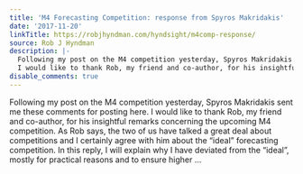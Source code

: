 ```yaml
---
title: 'M4 Forecasting Competition: response from Spyros Makridakis'
date: '2017-11-20'
linkTitle: https://robjhyndman.com/hyndsight/m4comp-response/
source: Rob J Hyndman
description: |-
  Following my post on the M4 competition yesterday, Spyros Makridakis sent me these comments for posting here.
  I would like to thank Rob, my friend and co-author, for his insightful remarks concerning the upcoming M4 competition. As Rob says, the two of us have talked a great deal about competitions and I certainly agree with him about the “ideal” forecasting competition. In this reply, I will explain why I have deviated from the “ideal”, mostly for practical reasons and to ensure higher ...
disable_comments: true
---
```

Following my post on the M4 competition yesterday, Spyros Makridakis sent me these comments for posting here.
I would like to thank Rob, my friend and co-author, for his insightful remarks concerning the upcoming M4 competition. As Rob says, the two of us have talked a great deal about competitions and I certainly agree with him about the “ideal” forecasting competition. In this reply, I will explain why I have deviated from the “ideal”, mostly for practical reasons and to ensure higher ...